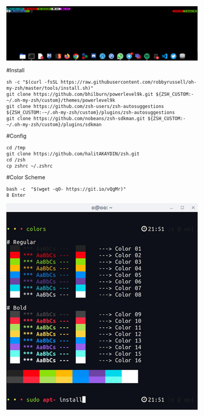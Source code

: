 <img src="https://raw.githubusercontent.com/halitAKAYDIN/zsh/master/zsh.png"> 

#Install
```
sh -c "$(curl -fsSL https://raw.githubusercontent.com/robbyrussell/oh-my-zsh/master/tools/install.sh)"
git clone https://github.com/bhilburn/powerlevel9k.git ${ZSH_CUSTOM:-~/.oh-my-zsh/custom}/themes/powerlevel9k
git clone https://github.com/zsh-users/zsh-autosuggestions ${ZSH_CUSTOM:-~/.oh-my-zsh/custom}/plugins/zsh-autosuggestions
git clone https://github.com/nobeans/zsh-sdkman.git ${ZSH_CUSTOM:-~/.oh-my-zsh/custom}/plugins/sdkman
```

#Config
```
cd /tmp
git clone https://github.com/halitAKAYDIN/zsh.git
cd /zsh
cp zshrc ~/.zshrc 
```

#Color Scheme
```
bash -c  "$(wget -qO- https://git.io/vQgMr)" 
8 Enter
```
<img src="https://raw.githubusercontent.com/halitAKAYDIN/zsh/master/argonaut.jpg">
